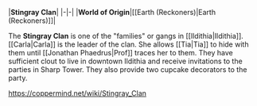 |**Stingray Clan**|
|-|-|
|**World of Origin**|[[Earth (Reckoners)\|Earth (Reckoners)]]|

The **Stingray Clan** is one of the "families" or gangs in [[Ildithia\|Ildithia]].
[[Carla\|Carla]] is the leader of the clan. She allows [[Tia\|Tia]] to hide with them until [[Jonathan Phaedrus\|Prof]] traces her to them.
They have sufficient clout to live in downtown Ildithia and receive invitations to the parties in Sharp Tower. They also provide two cupcake decorators to the party.



https://coppermind.net/wiki/Stingray_Clan